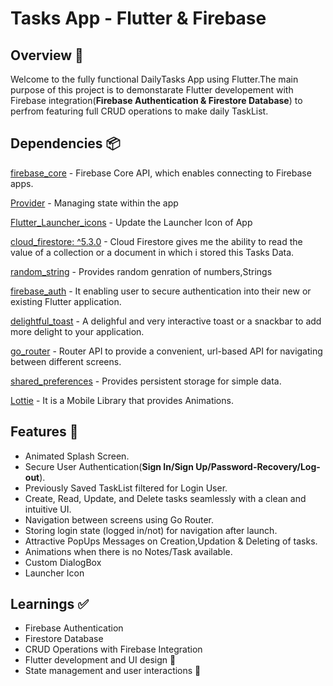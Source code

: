 # Tasks App - Flutter & Firebase

  
## Overview 📙
Welcome to the fully functional DailyTasks App using Flutter.The main purpose of this project is to demonstarate Flutter developement with Firebase integration(**Firebase Authentication & Firestore Database**) to perfrom featuring full CRUD operations to make daily TaskList.

## Dependencies 📦️
[firebase_core](https://pub.dev/packages/firebase_core) - Firebase Core API, which enables connecting to Firebase apps.

[Provider](https://pub.dev/packages/provider) - Managing state within the app

[Flutter_Launcher_icons](https://pub.dev/packages/flutter_launcher_icons) - Update the Launcher Icon of App

[cloud_firestore: ^5.3.0](https://pub.dev/packages/cloud_firestore) - Cloud Firestore gives me the ability to read the value of a collection or a document in which i stored this Tasks Data.

[random_string](https://pub.dev/packages/random_string) - Provides random genration of numbers,Strings

[firebase_auth](https://pub.dev/packages/firebase_auth) - It enabling user to secure authentication into their new or existing Flutter application.

[delightful_toast](https://pub.dev/packages/delightful_toa) - A delighful and very interactive toast or a snackbar to add more delight to your application.

[go_router](https://pub.dev/packages/go_router) - Router API to provide a convenient, url-based API for navigating between different screens.

[shared_preferences](https://pub.dev/packages/shared_preferences) - Provides persistent storage for simple data.

[Lottie](https://pub.dev/packages/lottie) - It is a Mobile Library that provides Animations.


## Features 🌟
* Animated Splash Screen.
* Secure User Authentication(**Sign In/Sign Up/Password-Recovery/Log-out**).
* Previously Saved TaskList filtered for Login User.
* Create, Read, Update, and Delete tasks seamlessly with a clean and intuitive UI.
* Navigation between screens using Go Router.
* Storing login state (logged in/not) for navigation after launch.
* Attractive PopUps Messages on Creation,Updation & Deleting of tasks.
* Animations when there is no Notes/Task available.
* Custom DialogBox
* Launcher Icon 

## Learnings ✅ 
* Firebase Authentication
* Firestore Database
* CRUD Operations with Firebase Integration
* Flutter development and UI design 📱
* State management and user interactions 🔄
